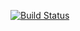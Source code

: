 [![Build Status](https://travis-ci.org/tesiahuang/cse110lab5.svg?branch=master)](https://travis-ci.org/tesiahuang/cse110lab5)
